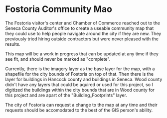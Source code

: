 # Fostoria Community Mao
The Fostoria visitor's center and Chamber of Commerce reached out to the Seneca County Auditor's office to create a useable community map that they could use to help people navigate around the city if they are new. They previously tried hiring outside contractors but were never pleased with the results.

This map will be a work in progress that can be updated at any time if they see fit, and should never be marked as "complete".

Currently, there is the imagery layer as the base layer for the map, with a shapefile for the city bounds of Fostoria on top of that. Then there is the layer for buildings in Hancock county and buildings in Seneca. Wood county didn't have any layers that could be aquired or used for this project, so I digitized the buildings within the city bounds that are in Wood county for this project and are apart of the "Building_Footprints" layer.

The city of Fostoria can request a change to the map at any time and their requests should be accomodated to the best of the GIS person's ability.

